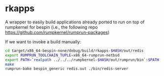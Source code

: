 # rkapps

A wrapper to easily build applications already ported to run on top of rumpkernel for bespin
(i.e., the following repo <https://github.com/rumpkernel/rumprun-packages>)

If we want to invoke a build manually:

```bash
cd target/x86_64-bespin-none/debug/build/rkapps-$HASH/out/redis
export RUMPRUN_TOOLCHAIN_TUPLE=x86_64-rumprun-netbsd
export PATH=`realpath ../../../rumpkernel-$HASH/out/rumprun/bin`:$PATH
make
rumprun-bake bespin_generic redis.out ./bin/redis-server
```
